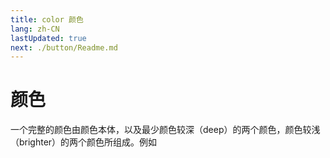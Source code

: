 ```yaml
---
title: color 颜色
lang: zh-CN
lastUpdated: true
next: ./button/Readme.md
---
```


# 颜色

一个完整的颜色由颜色本体，以及最少颜色较深（deep）的两个颜色，颜色较浅（brighter）的两个颜色所组成。例如
